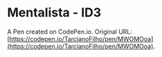 # Mentalista - ID3

A Pen created on CodePen.io. Original URL: [https://codepen.io/TarcianoFilho/pen/MWOMOoa](https://codepen.io/TarcianoFilho/pen/MWOMOoa).


